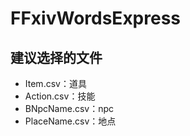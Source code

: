 # FFxivWordsExpress

## 建议选择的文件

+ Item.csv：道具
+ Action.csv：技能
+ BNpcName.csv：npc
+ PlaceName.csv：地点
